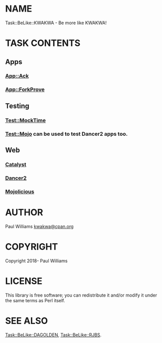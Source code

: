 # NAME

Task::BeLike::KWAKWA - Be more like KWAKWA!

# TASK CONTENTS

## Apps

### [App::Ack](https://metacpan.org/pod/App::Ack)

### [App::ForkProve](https://metacpan.org/pod/App::ForkProve)

## Testing

### [Test::MockTime](https://metacpan.org/pod/Test::MockTime)

### [Test::Mojo](https://metacpan.org/pod/Test::Mojo) can be used to test Dancer2 apps too.

## Web

### [Catalyst](https://metacpan.org/pod/Catalyst)

### [Dancer2](https://metacpan.org/pod/Dancer2)

### [Mojolicious](https://metacpan.org/pod/Mojolicious)

# AUTHOR

Paul Williams <kwakwa@cpan.org>

# COPYRIGHT

Copyright 2018- Paul Williams

# LICENSE

This library is free software; you can redistribute it and/or modify
it under the same terms as Perl itself.

# SEE ALSO

[Task::BeLike::DAGOLDEN](https://metacpan.org/pod/Task::BeLike::DAGOLDEN),
[Task::BeLike::RJBS](https://metacpan.org/pod/Task::BeLike::RJBS).
